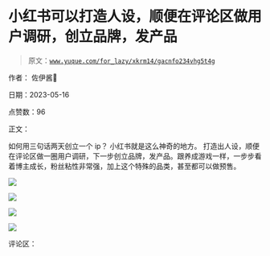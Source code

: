 # 小红书可以打造人设，顺便在评论区做用户调研，创立品牌，发产品

> 原文：[`www.yuque.com/for_lazy/xkrm14/gacnfo234vhg5t4g`](https://www.yuque.com/for_lazy/xkrm14/gacnfo234vhg5t4g)

作者： 佐伊酱🔆

日期：2023-05-16

点赞数：96

正文：

如何用三句话两天创立一个 ip？ 小红书就是这么神奇的地方。 打造出人设，顺便在评论区做一圈用户调研，下一步创立品牌，发产品。跟养成游戏一样，一步步看着博主成长，粉丝粘性非常强，加上这个特殊的品类，甚至都可以做预售。

![](img/9d658d3b3d041b9d5840f33bd054a1f8.png)

![](img/21823a95412ce29446c34851cab892ba.png)

![](img/7c57a79f4e3994b56a0e32d82dd1707e.png)

![](img/4154eb2a22a4c92a086ea8af11149838.png)

评论区：



